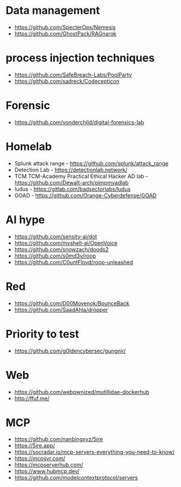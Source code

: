 # Data management
- https://github.com/SpecterOps/Nemesis
- https://github.com/GhostPack/RAGnarok


# process injection techniques
- https://github.com/SafeBreach-Labs/PoolParty
- https://github.com/sadreck/Codecepticon

# Forensic
- https://github.com/vonderchild/digital-forensics-lab

# Homelab
- Splunk attack range - https://github.com/splunk/attack_range
- Detection Lab - https://detectionlab.network/
- TCM TCM-Academy Practical Ethical Hacker AD lab - https://github.com/Dewalt-arch/pimpmyadlab
- ludus - https://gitlab.com/badsectorlabs/ludus
- GOAD - https://github.com/Orange-Cyberdefense/GOAD

# AI hype
- https://github.com/sensity-ai/dot
- https://github.com/myshell-ai/OpenVoice
- https://github.com/snowzach/doods2
- https://github.com/s0md3v/roop
- https://github.com/C0untFloyd/roop-unleashed

# Red
- https://github.com/D00Movenok/BounceBack
- https://github.com/SaadAhla/dropper

# Priority to test
- https://github.com/g0ldencybersec/gungnir/

# Web
- https://github.com/webpwnized/mutillidae-dockerhub
- http://ffuf.me/

# MCP
- https://github.com/nanbingxyz/5ire
- https://5ire.app/
- https://socradar.io/mcp-servers-everything-you-need-to-know/
- https://mcpsvr.com/
- https://mcpserverhub.com/
- https://www.hubmcp.dev/
- https://github.com/modelcontextprotocol/servers
